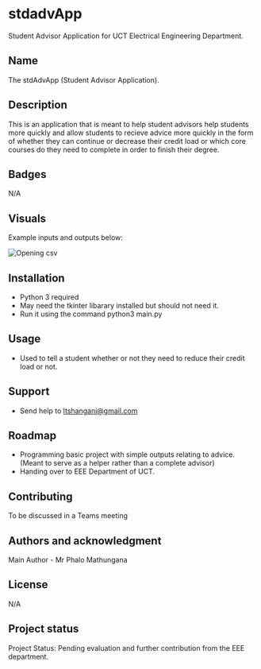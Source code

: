 # stdadvApp

Student Advisor Application for UCT Electrical Engineering Department.

## Name
The stdAdvApp (Student Advisor Application).

## Description
This is an application that is meant to help student advisors help students more quickly and allow students to recieve advice more quickly in the form of whether they can continue or decrease their credit load or which core courses do they need to complete in order to finish their degree.

## Badges
N/A

## Visuals
Example inputs and outputs below:

![Opening csv](https://gitlab.com/lebo_tshangani/stdadvapp/-/blob/main/Example%20Images/1.png)

## Installation
- Python 3 required
- May need the tkinter libarary installed but should not need it.
- Run it using the command python3 main.py

## Usage
- Used to tell a student whether or not they need to reduce their credit load or not.

## Support
- Send help to ltshangani@gmail.com

## Roadmap
- Programming basic project with simple outputs relating to advice. (Meant to serve as a helper rather than a complete advisor)
- Handing over to EEE Department of UCT.

## Contributing
To be discussed in a Teams meeting

## Authors and acknowledgment
Main Author - Mr Phalo Mathungana

## License
N/A

## Project status
Project Status: Pending evaluation and further contribution from the EEE department.
